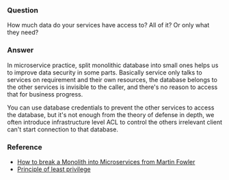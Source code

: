 ### Question

How much data do your services have access to? All of it? Or only what they need?

### Answer

In microservice practice, split monolithic database into small ones helps us to improve data security in some parts.  Basically service only talks to services on requirement and their own resources, the database belongs to the other services is invisible to the caller, and there's no reason to access that for business progress.

You can use database credentials to prevent the other services to access the database, but it's not enough from the theory of defense in depth, we often introduce infrastructure level ACL to control the others irrelevant client can't start connection to that database.

### Reference

- [How to break a Monolith into Microservices from Martin Fowler](https://martinfowler.com/articles/break-monolith-into-microservices.html)
- [Principle of least privilege](https://en.wikipedia.org/wiki/Principle_of_least_privilege)
